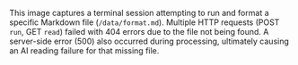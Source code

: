 This image captures a terminal session attempting to run and format a specific Markdown file (`/data/format.md`). Multiple HTTP requests (POST `run`, GET `read`) failed with 404 errors due to the file not being found. A server-side error (500) also occurred during processing, ultimately causing an AI reading failure for that missing file.